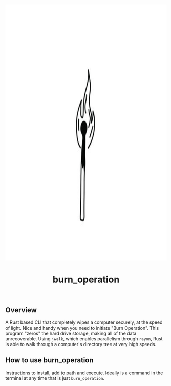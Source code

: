 <!-- PROJECT LOGO -->
<br />
<p align="center">
    <img src="assets/burn_operation.jpg" alt="Logo" width="600" height="800">
  </a>
  <h1 align="center">burn_operation</h1>
  <p align="center">

 
<br />


## Overview

A Rust based CLI that completely wipes a computer securely, at the speed of light. Nice and handy when you need to initiate "Burn Operation". This program "zeros" the hard drive storage, making all of the data unrecoverable. Using `jwalk`, which enables parallelism through `rayon`, Rust is able to walk through a computer's directory tree at very high speeds.  

## How to use burn_operation

Instructions to install, add to path and execute. Ideally is a command in the terminal at any time that is just `burn_operation`.


